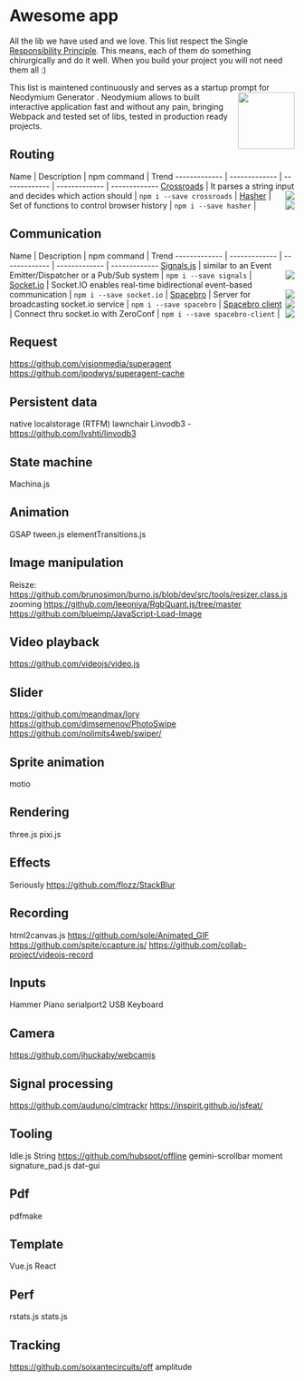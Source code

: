 # Awesome app

All the lib we have used and we love. This list respect the Single [Responsibility Principle](https://en.wikipedia.org/wiki/Single_responsibility_principle).
This means, each of them do something chirurgically and do it well. When you build your project you will not need them all :)

This list is maintened continuously and serves as a startup prompt for Neodymium Generator [<img src="https://upload.wikimedia.org/wikipedia/commons/thumb/c/c2/Hexagonal.svg/295px-Hexagonal.svg.png" align="right" width=100>](https://github.com/soixantecircuits/neodymium). Neodymium allows to built interactive application fast and without any pain, bringing Webpack and tested set of libs, tested in production ready projects.

## Routing
Name | Description | npm command | Trend
------------- | ------------- | ------------- | ------------- | -------------
[Crossroads](https://millermedeiros.github.io/crossroads.js/) | It parses a string input and decides which action should | `npm i --save crossroads` | [<img src="https://img.shields.io/npm/dm/crossroads.svg" align="right">](https://www.npmjs.com/package/crossroads)
[Hasher](https://github.com/millermedeiros/hasher/)  | Set of functions to control browser history | `npm i --save hasher` | [<img src="https://img.shields.io/npm/dm/hasher.svg" align="right">](https://www.npmjs.com/package/hasher)

## Communication
Name | Description | npm command | Trend
------------- | ------------- | ------------- | ------------- | -------------
[Signals.js](https://millermedeiros.github.io/signals.js/) | similar to an Event Emitter/Dispatcher or a Pub/Sub system | `npm i --save signals` | [<img src="https://img.shields.io/npm/dm/signals.svg" align="right">](https://www.npmjs.com/package/signals)
[Socket.io](http://socket.io/) | Socket.IO enables real-time bidirectional event-based communication | `npm i --save socket.io` | [<img src="https://img.shields.io/npm/dm/socket.io.svg" align="right">](https://www.npmjs.com/package/socket.io)
[Spacebro](https://github.com/soixantecircuits/spacebro) | Server for broadcasting socket.io service | `npm i --save spacebro` | [<img src="https://img.shields.io/npm/dm/spacebro.svg" align="right">](https://www.npmjs.com/package/spacebro)
[Spacebro client](https://github.com/soixantecircuits/spacebro-client) | Connect thru socket.io with ZeroConf | `npm i --save spacebro-client` | [<img src="https://img.shields.io/npm/dm/spacebro-client.svg" align="right">](https://www.npmjs.com/package/spacebro-client)

## Request
https://github.com/visionmedia/superagent
https://github.com/jpodwys/superagent-cache

## Persistent data
native localstorage (RTFM)
lawnchair
Linvodb3 - https://github.com/Ivshti/linvodb3

## State machine
Machina.js

## Animation
GSAP
tween.js
elementTransitions.js


## Image manipulation
Reisze: https://github.com/brunosimon/burno.js/blob/dev/src/tools/resizer.class.js
zooming
https://github.com/leeoniya/RgbQuant.js/tree/master
https://github.com/blueimp/JavaScript-Load-Image

## Video playback
https://github.com/videojs/video.js

## Slider
https://github.com/meandmax/lory
https://github.com/dimsemenov/PhotoSwipe
https://github.com/nolimits4web/swiper/

## Sprite animation
motio

## Rendering
three.js
pixi.js

## Effects
Seriously
https://github.com/flozz/StackBlur

## Recording
html2canvas.js
https://github.com/sole/Animated_GIF
https://github.com/spite/ccapture.js/
https://github.com/collab-project/videojs-record

## Inputs
Hammer
Piano
serialport2
USB
Keyboard

## Camera
https://github.com/jhuckaby/webcamjs

## Signal processing
https://github.com/auduno/clmtrackr
https://inspirit.github.io/jsfeat/

## Tooling
Idle.js
String
https://github.com/hubspot/offline
gemini-scrollbar
moment
signature_pad.js
dat-gui

## Pdf
pdfmake

## Template
Vue.js
React

## Perf
rstats.js
stats.js

## Tracking
https://github.com/soixantecircuits/off
amplitude